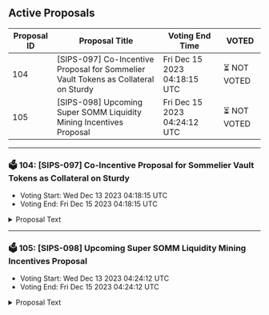## Active Proposals

| Proposal ID | Proposal Title | Voting End Time | VOTED |
|-------------|----------------|-----------------|-------|
| 104 | [SIPS-097] Co-Incentive Proposal for Sommelier Vault Tokens as Collateral on Sturdy | Fri Dec 15 2023 04:18:15 UTC | ⏳ NOT VOTED |
| 105 | [SIPS-098] Upcoming Super SOMM Liquidity Mining Incentives Proposal | Fri Dec 15 2023 04:24:12 UTC | ⏳ NOT VOTED |

---

### 🗳 104: [SIPS-097] Co-Incentive Proposal for Sommelier Vault Tokens as Collateral on Sturdy
- Voting Start: Wed Dec 13 2023 04:18:15 UTC
- Voting End: Fri Dec 15 2023 04:18:15 UTC

<details>
<summary>Proposal Text</summary>
 
This proposal is intended to authorize a one-time transfer of 50,000 SOMM from the community pool to the Sturdy team developer address 0xfE6DE700427cc0f964aa6cE15dF2bB56C7eFDD60. These tokens will be used as matching co-incentives for WETH lending to Sommelier vault shares on Sturdy.nnSee the corresponding forum post for more details: https://community.sommelier.finance/t/sips-097-co-incentive-proposal-for-sommelier-vault-tokens-as-collateral-on-sturdy/1222
</details>

---

### 🗳 105: [SIPS-098] Upcoming Super SOMM Liquidity Mining Incentives Proposal
- Voting Start: Wed Dec 13 2023 04:24:12 UTC
- Voting End: Fri Dec 15 2023 04:24:12 UTC

<details>
<summary>Proposal Text</summary>
 
This proposal is intended to authorize a one-time transfer of 150,000 SOMM from the community pool to a multisig address, which will forward the funds to a vesting contract used to incentivize Turbo SOMM cellar depositors on Ethereum Mainnet.nnhttps://community.sommelier.finance/t/sips-098-upcoming-super-somm-liquidity-mining-incentives-proposal/1223
</details>
